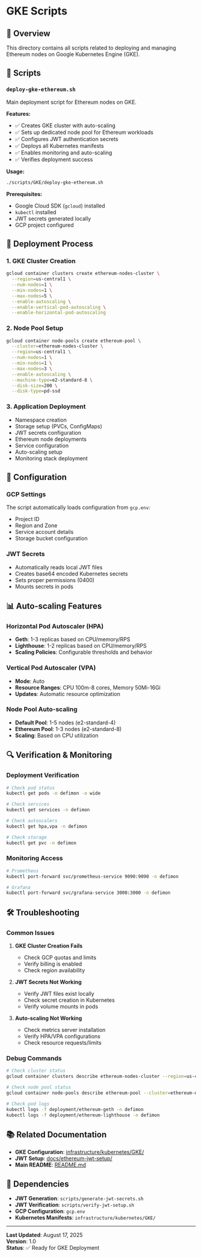 # GKE Scripts

## 🎯 Overview

This directory contains all scripts related to deploying and managing Ethereum nodes on Google Kubernetes Engine (GKE).

## 📁 Scripts

### **`deploy-gke-ethereum.sh`**
Main deployment script for Ethereum nodes on GKE.

**Features:**
- ✅ Creates GKE cluster with auto-scaling
- ✅ Sets up dedicated node pool for Ethereum workloads
- ✅ Configures JWT authentication secrets
- ✅ Deploys all Kubernetes manifests
- ✅ Enables monitoring and auto-scaling
- ✅ Verifies deployment success

**Usage:**
```bash
./scripts/GKE/deploy-gke-ethereum.sh
```

**Prerequisites:**
- Google Cloud SDK (`gcloud`) installed
- `kubectl` installed
- JWT secrets generated locally
- GCP project configured

## 🚀 Deployment Process

### **1. GKE Cluster Creation**
```bash
gcloud container clusters create ethereum-nodes-cluster \
  --region=us-central1 \
  --num-nodes=1 \
  --min-nodes=1 \
  --max-nodes=5 \
  --enable-autoscaling \
  --enable-vertical-pod-autoscaling \
  --enable-horizontal-pod-autoscaling
```

### **2. Node Pool Setup**
```bash
gcloud container node-pools create ethereum-pool \
  --cluster=ethereum-nodes-cluster \
  --region=us-central1 \
  --num-nodes=1 \
  --min-nodes=1 \
  --max-nodes=3 \
  --enable-autoscaling \
  --machine-type=e2-standard-8 \
  --disk-size=200 \
  --disk-type=pd-ssd
```

### **3. Application Deployment**
- Namespace creation
- Storage setup (PVCs, ConfigMaps)
- JWT secrets configuration
- Ethereum node deployments
- Service configuration
- Auto-scaling setup
- Monitoring stack deployment

## 🔧 Configuration

### **GCP Settings**
The script automatically loads configuration from `gcp.env`:
- Project ID
- Region and Zone
- Service account details
- Storage bucket configuration

### **JWT Secrets**
- Automatically reads local JWT files
- Creates base64 encoded Kubernetes secrets
- Sets proper permissions (0400)
- Mounts secrets in pods

## 📊 Auto-scaling Features

### **Horizontal Pod Autoscaler (HPA)**
- **Geth**: 1-3 replicas based on CPU/memory/RPS
- **Lighthouse**: 1-2 replicas based on CPU/memory/RPS
- **Scaling Policies**: Configurable thresholds and behavior

### **Vertical Pod Autoscaler (VPA)**
- **Mode**: Auto
- **Resource Ranges**: CPU 100m-8 cores, Memory 50Mi-16Gi
- **Updates**: Automatic resource optimization

### **Node Pool Auto-scaling**
- **Default Pool**: 1-5 nodes (e2-standard-4)
- **Ethereum Pool**: 1-3 nodes (e2-standard-8)
- **Scaling**: Based on CPU utilization

## 🔍 Verification & Monitoring

### **Deployment Verification**
```bash
# Check pod status
kubectl get pods -n defimon -o wide

# Check services
kubectl get services -n defimon

# Check autoscalers
kubectl get hpa,vpa -n defimon

# Check storage
kubectl get pvc -n defimon
```

### **Monitoring Access**
```bash
# Prometheus
kubectl port-forward svc/prometheus-service 9090:9090 -n defimon

# Grafana
kubectl port-forward svc/grafana-service 3000:3000 -n defimon
```

## 🛠️ Troubleshooting

### **Common Issues**

1. **GKE Cluster Creation Fails**
   - Check GCP quotas and limits
   - Verify billing is enabled
   - Check region availability

2. **JWT Secrets Not Working**
   - Verify JWT files exist locally
   - Check secret creation in Kubernetes
   - Verify volume mounts in pods

3. **Auto-scaling Not Working**
   - Check metrics server installation
   - Verify HPA/VPA configurations
   - Check resource requests/limits

### **Debug Commands**
```bash
# Check cluster status
gcloud container clusters describe ethereum-nodes-cluster --region=us-central1

# Check node pool status
gcloud container node-pools describe ethereum-pool --cluster=ethereum-nodes-cluster --region=us-central1

# Check pod logs
kubectl logs -f deployment/ethereum-geth -n defimon
kubectl logs -f deployment/ethereum-lighthouse -n defimon
```

## 📚 Related Documentation

- **GKE Configuration**: [infrastructure/kubernetes/GKE/](../../infrastructure/kubernetes/GKE/)
- **JWT Setup**: [docs/ethereum-jwt-setup/](../../../docs/ethereum-jwt-setup/)
- **Main README**: [README.md](../../../README.md)

## 🔗 Dependencies

- **JWT Generation**: `scripts/generate-jwt-secrets.sh`
- **JWT Verification**: `scripts/verify-jwt-setup.sh`
- **GCP Configuration**: `gcp.env`
- **Kubernetes Manifests**: `infrastructure/kubernetes/GKE/`

---

**Last Updated**: August 17, 2025  
**Version**: 1.0  
**Status**: ✅ Ready for GKE Deployment
